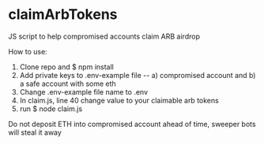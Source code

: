# claimArbTokens
JS script to help compromised accounts claim ARB airdrop

How to use:
1. Clone repo and $ npm install
2. Add private keys to .env-example file -- a) compromised account and b) a safe account with some eth
3. Change .env-example file name to .env
4. In claim.js, line 40 change value to your claimable arb tokens
5. run $ node claim.js


Do not deposit ETH into compromised account ahead of time, sweeper bots will steal it away
